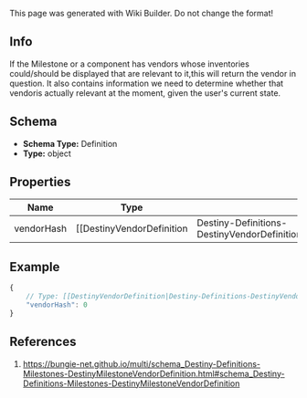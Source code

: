 <span class="wiki-builder">This page was generated with Wiki Builder. Do not change the format!</span>

## Info
If the Milestone or a component has vendors whose inventories could/should be displayed that are relevant to it,this will return the vendor in question. It also contains information we need to determine whether that vendoris actually relevant at the moment, given the user's current state.

## Schema
* **Schema Type:** Definition
* **Type:** object

## Properties
Name | Type | Description
---- | ---- | -----------
vendorHash | [[DestinyVendorDefinition|Destiny-Definitions-DestinyVendorDefinition]]:ManifestDefinition:integer:uint32 | The hash of the vendor whose wares should be shown as associated with the Milestone.

## Example
```javascript
{
    // Type: [[DestinyVendorDefinition|Destiny-Definitions-DestinyVendorDefinition]]:ManifestDefinition:integer:uint32
    "vendorHash": 0
}

```

## References
1. https://bungie-net.github.io/multi/schema_Destiny-Definitions-Milestones-DestinyMilestoneVendorDefinition.html#schema_Destiny-Definitions-Milestones-DestinyMilestoneVendorDefinition
